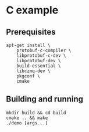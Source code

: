 # C example

## Prerequisites

```shell
apt-get install \
    protobuf-c-compiler \
    libprotobuf-c-dev \
    libprotobuf-dev \
    build-essential \
    libczmq-dev \
    pkgconf \
    cmake
```

## Building and running

```shell
mkdir build && cd build
cmake .. && make
./demo [args...]
```
